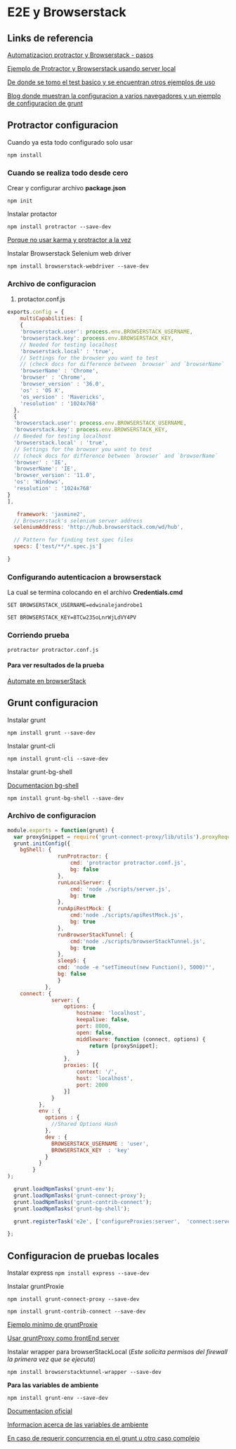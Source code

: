 
# E2E y  Browserstack

## Links de referencia

[Automatizacion protractor y Browserstack - pasos](http://stackoverflow.com/questions/25537919/running-protractor-tests-on-browserstack-automate)

[Ejemplo de Protractor y Browserstack usando server local](https://github.com/browserstack/protractor-browserstack)

[De donde se tomo el test basico y se encuentran otros ejemplos de uso](https://github.com/angular/protractor/blob/master/docs/tutorial.md)

[Blog donde muestran la configuracion a varios navegadores y un ejemplo de configuracion de grunt](https://groups.google.com/forum/#!topic/angular/vTDfvfLCnlg)

## Protractor configuracion

Cuando ya esta todo configurado solo usar

`npm install`

### Cuando se realiza todo desde cero

Crear y configurar archivo **package.json**

`npm init`

Instalar protactor

`npm install protractor --save-dev`

[Porque no usar karma y protractor a la vez](http://stackoverflow.com/questions/17070522/can-protractor-and-karma-be-used-together)

Instalar Browserstack Selenium web driver

`npm install browserstack-webdriver --save-dev`

### Archivo de configuracion

1. protactor.conf.js

```javascript
exports.config = {
    multiCapabilities: [
    {
    'browserstack.user': process.env.BROWSERSTACK_USERNAME,
    'browserstack.key': process.env.BROWSERSTACK_KEY,
    // Needed for testing localhost
    'browserstack.local' : 'true',
    // Settings for the browser you want to test
    // (check docs for difference between `browser` and `browserName`
    'browserName' : 'Chrome',
    'browser' : 'Chrome',
    'browser_version' : '36.0',
    'os' : 'OS X',
    'os_version' : 'Mavericks',
    'resolution' : '1024x768'
  },
  {
  'browserstack.user': process.env.BROWSERSTACK_USERNAME,
  'browserstack.key': process.env.BROWSERSTACK_KEY,
  // Needed for testing localhost
  'browserstack.local' : 'true',
  // Settings for the browser you want to test
  // (check docs for difference between `browser` and `browserName`
  'browser' : 'IE',
  'browserName': 'IE',
  'browser_version': '11.0',
  'os': 'Windows',
  'resolution' : '1024x768'
}
],

   framework: 'jasmine2',
  // Browserstack's selenium server address
  seleniumAddress: 'http://hub.browserstack.com/wd/hub',

  // Pattern for finding test spec files
  specs: ['test/**/*.spec.js']

}

```

### Configurando autenticacion a browserstack

La cual se termina colocando en el archivo **Credentials.cmd**

`SET BROWSERSTACK_USERNAME=edwinalejandrobe1`

`SET BROWSERSTACK_KEY=8TCw23SoLnrWjLdVY4PV`

### Corriendo prueba

`protractor protractor.conf.js`

#### Para ver resultados de la prueba
[Automate en browserStack](https://www.browserstack.com/automate)

## Grunt configuracion

Instalar grunt

`npm install grunt --save-dev`

Instalar grunt-cli

`npm install grunt-cli --save-dev`

Instalar grunt-bg-shell

[Documentacion bg-shell](https://www.npmjs.com/package/grunt-bg-shell)

`npm install grunt-bg-shell --save-dev`

### Archivo de configuracion

```javascript
module.exports = function(grunt) {
  var proxySnippet = require('grunt-connect-proxy/lib/utils').proxyRequest;
  grunt.initConfig({
    bgShell: {
                runProtractor: {
                    cmd: 'protractor protractor.conf.js',
                    bg: false
                },
                runLocalServer: {
                    cmd: 'node ./scripts/server.js',
                    bg: true
                },
                runApiRestMock: {
                    cmd:'node ./scripts/apiRestMock.js',
                    bg: true
                },
                runBrowserStackTunnel: {
                    cmd:'node ./scripts/browserStackTunnel.js',
                    bg: true
                },
                sleep5: {
                cmd: 'node -e "setTimeout(new Function(), 5000)"',
                bg: false
                }
            },
    connect: {
              server: {
                  options: {
                      hostname: 'localhost',
                      keepalive: false,
                      port: 8000,
                      open: false,
                      middleware: function (connect, options) {
                          return [proxySnippet];
                      }
                  },
                  proxies: [{
                      context: '/',
                      host: 'localhost',
                      port: 2000
                  }]
              }
          },
          env : {
            options : {
              //Shared Options Hash
            },
            dev : {
              BROWSERSTACK_USERNAME : 'user',
              BROWSERSTACK_KEY  : 'key'
            }
          }
        }
);

  grunt.loadNpmTasks('grunt-env');
  grunt.loadNpmTasks('grunt-connect-proxy');
  grunt.loadNpmTasks('grunt-contrib-connect');
  grunt.loadNpmTasks('grunt-bg-shell');

  grunt.registerTask('e2e', ['configureProxies:server',  'connect:server', 'bgShell:runLocalServer', 'bgShell:runApiRestMock', 'env', 'bgShell:runBrowserStackTunnel', 'bgShell:sleep5', 'bgShell:runProtractor' ]);

};

```

## Configuracion de pruebas locales

Instalar express
`npm install express --save-dev`

Instalar gruntProxie

`npm install grunt-connect-proxy --save-dev`

`npm install grunt-contrib-connect --save-dev`

[Ejemplo minimo de gruntProxie](http://stackoverflow.com/questions/25068221/minimal-example-of-using-grunt-connect-proxy/)

[Usar gruntProxy como frontEnd server](http://gregbabiars.com/using-grunt-as-your-front-end-dev-server/)

Instalar wrapper para browserStackLocal (*Este solicita permisos del firewall la primera vez que se ejecuta*)

`npm install browserstacktunnel-wrapper --save-dev`

**Para las variables de ambiente**

`npm install grunt-env --save-dev`

[Documentacion oficial](https://www.npmjs.com/package/grunt-env)

[Informacion acerca de las variables de ambiente](http://stackoverflow.com/questions/15554215/nodejs-environment-variables-in-grunt)

[En caso de requerir concurrencia en el grunt u otro caso complejo](https://www.safaribooksonline.com/blog/2013/12/17/grunt-tricks/)
